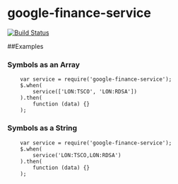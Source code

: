 
# google-finance-service


  [![Build Status](https://travis-ci.org/tomkp/google-finance-service.png)](https://travis-ci.org/tomkp/google-finance-service)


##Examples

### Symbols as an Array

```
    var service = require('google-finance-service');
    $.when(
        service(['LON:TSCO', 'LON:RDSA'])
    ).then(
        function (data) {}
    );
```


### Symbols as a String

```
    var service = require('google-finance-service');
    $.when(
        service('LON:TSCO,LON:RDSA')
    ).then(
        function (data) {}
    );
```